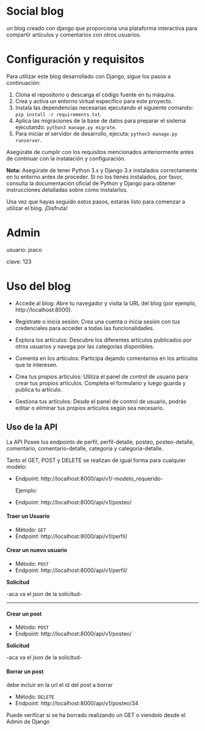 # Social blog
un blog creado con django que proporciona una plataforma interactiva para compartir artículos y comentarios con otros usuarios.

# Configuración y requisitos

Para utilizar este blog desarrollado con Django, sigue los pasos a continuación:

1. Clona el repositorio o descarga el código fuente en tu máquina.
2. Crea y activa un entorno virtual específico para este proyecto.
3. Instala las dependencias necesarias ejecutando el siguiente comando: `pip install -r requirements.txt`.
4. Aplica las migraciones de la base de datos para preparar el sistema ejecutando: `python3 manage.py migrate`.
5. Para iniciar el servidor de desarrollo, ejecuta: `python3 manage.py runserver`.

Asegúrate de cumplir con los requisitos mencionados anteriormente antes de continuar con la instalación y configuración.

**Nota:** Asegúrate de tener Python 3.x y Django 3.x instalados correctamente en tu entorno antes de proceder. Si no los tienes instalados, por favor, consulta la documentación oficial de Python y Django para obtener instrucciones detalladas sobre cómo instalarlos.

Una vez que hayas seguido estos pasos, estarás listo para comenzar a utilizar el blog. ¡Disfruta!

# Admin 
usuario: joaco

clave: 123

# Uso del blog 

- Accede al blog: Abre tu navegador y visita la URL del blog (por ejemplo, http://localhost:8000).
  
- Regístrate o inicia sesión: Crea una cuenta o inicia sesión con tus credenciales para acceder a todas las funcionalidades.
  
- Explora los artículos: Descubre los diferentes artículos publicados por otros usuarios y navega por las categorías disponibles.
  
- Comenta en los artículos: Participa dejando comentarios en los artículos que te interesen.
  
- Crea tus propios artículos: Utiliza el panel de control de usuario para crear tus propios artículos. Completa el formulario  y luego guarda y publica tu artículo.
  
- Gestiona tus artículos: Desde el panel de control de usuario, podrás editar o eliminar tus propios artículos según sea necesario.

## Uso de la API

La API Posee los endpoints de perfil, perfil-detalle, posteo, posteo-detalle, comentario, comentario-detalle, categoria y categoria-detalle.

Tanto el GET, POST y DELETE se realizan de igual forma para cualquier modelo:

  - Endpoint: http://localhost:8000/api/v1/-modelo_requerido-
 
    Ejemplo:

  - Endpoint: http://localhost:8000/api/v1/posteo/
 
#### Traer un Usuario

- Método: `GET`
- Endpoint: http://localhost:8000/api/v1/perfil/

#### Crear un nuevo usuario

- Método: `POST`
- Endpoint: http://localhost:8000/api/v1/perfil/

**Solicitud**

-aca va el json de la solicitud-

---------------------------------------------------------------------------------

#### Crear un post

- Método: `POST`
- Endpoint: http://localhost:8000/api/v1/posteo/

**Solicitud**

-aca va el json de la solicitud-



#### Borrar un post

debe incluir en la url el id del post a borrar

- Método: `DELETE`
- Endpoint: http://localhost:8000/api/v1/posteo/34

Puede verificar si se ha borrado realizando un GET o viendolo desde el Admin de Django
  

